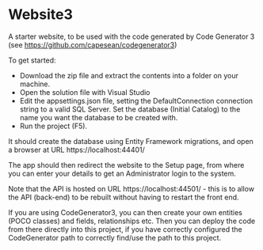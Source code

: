 # Website3

A starter website, to be used with the code generated by Code Generator 3 (see https://github.com/capesean/codegenerator3)

To get started:
- Download the zip file and extract the contents into a folder on your machine.
- Open the solution file with Visual Studio
- Edit the appsettings.json file, setting the DefaultConnection connection string to a valid SQL Server. Set the database (Initial Catalog) to the name you want the database to be created with.
- Run the project (F5).

It should create the database using Entity Framework migrations, and open a browser at URL https://localhost:44401/

The app should then redirect the website to the Setup page, from where you can enter your details to get an Administrator login to the system.

Note that the API is hosted on URL https://localhost:44501/ - this is to allow the API (back-end) to be rebuilt without having to restart the front end.

If you are using CodeGenerator3, you can then create your own entities (POCO classes) and fields, relationships etc. Then you can deploy the code from there directly into this project, if you have correctly configured the CodeGenerator path to correctly find/use the path to this project. 
